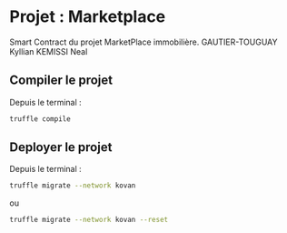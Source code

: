 # Projet : Marketplace

Smart Contract du projet MarketPlace immobilière.
GAUTIER-TOUGUAY Kyllian
KEMISSI Neal

## Compiler le projet
Depuis le terminal :

```bash
truffle compile
```

## Deployer le projet
Depuis le terminal :

```bash
truffle migrate --network kovan
```
ou
```bash
truffle migrate --network kovan --reset
```